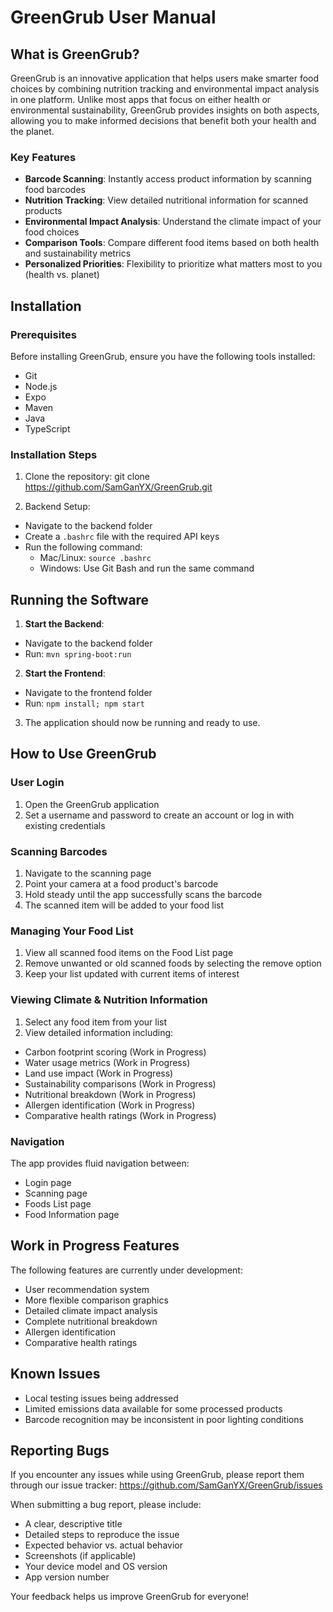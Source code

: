 # GreenGrub User Manual

## What is GreenGrub?

GreenGrub is an innovative application that helps users make smarter food choices by combining nutrition tracking and environmental impact analysis in one platform. Unlike most apps that focus on either health or environmental sustainability, GreenGrub provides insights on both aspects, allowing you to make informed decisions that benefit both your health and the planet.

### Key Features

- **Barcode Scanning**: Instantly access product information by scanning food barcodes
- **Nutrition Tracking**: View detailed nutritional information for scanned products
- **Environmental Impact Analysis**: Understand the climate impact of your food choices
- **Comparison Tools**: Compare different food items based on both health and sustainability metrics
- **Personalized Priorities**: Flexibility to prioritize what matters most to you (health vs. planet)

## Installation

### Prerequisites

Before installing GreenGrub, ensure you have the following tools installed:

- Git
- Node.js
- Expo
- Maven
- Java
- TypeScript

### Installation Steps

1. Clone the repository:
   git clone https://github.com/SamGanYX/GreenGrub.git

2. Backend Setup:

- Navigate to the backend folder
- Create a `.bashrc` file with the required API keys
- Run the following command:
  - Mac/Linux: `source .bashrc`
  - Windows: Use Git Bash and run the same command

## Running the Software

1. **Start the Backend**:

- Navigate to the backend folder
- Run: `mvn spring-boot:run`

2. **Start the Frontend**:

- Navigate to the frontend folder
- Run: `npm install; npm start`

3. The application should now be running and ready to use.

## How to Use GreenGrub

### User Login

1. Open the GreenGrub application
2. Set a username and password to create an account or log in with existing credentials

### Scanning Barcodes

1. Navigate to the scanning page
2. Point your camera at a food product's barcode
3. Hold steady until the app successfully scans the barcode
4. The scanned item will be added to your food list

### Managing Your Food List

1. View all scanned food items on the Food List page
2. Remove unwanted or old scanned foods by selecting the remove option
3. Keep your list updated with current items of interest

### Viewing Climate & Nutrition Information

1. Select any food item from your list
2. View detailed information including:

- Carbon footprint scoring (Work in Progress)
- Water usage metrics (Work in Progress)
- Land use impact (Work in Progress)
- Sustainability comparisons (Work in Progress)
- Nutritional breakdown (Work in Progress)
- Allergen identification (Work in Progress)
- Comparative health ratings (Work in Progress)

### Navigation

The app provides fluid navigation between:

- Login page
- Scanning page
- Foods List page
- Food Information page

## Work in Progress Features

The following features are currently under development:

- User recommendation system
- More flexible comparison graphics
- Detailed climate impact analysis
- Complete nutritional breakdown
- Allergen identification
- Comparative health ratings

## Known Issues

- Local testing issues being addressed
- Limited emissions data available for some processed products
- Barcode recognition may be inconsistent in poor lighting conditions

## Reporting Bugs

If you encounter any issues while using GreenGrub, please report them through our issue tracker:
https://github.com/SamGanYX/GreenGrub/issues

When submitting a bug report, please include:

- A clear, descriptive title
- Detailed steps to reproduce the issue
- Expected behavior vs. actual behavior
- Screenshots (if applicable)
- Your device model and OS version
- App version number

Your feedback helps us improve GreenGrub for everyone!
